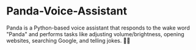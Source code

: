 # Panda-Voice-Assistant
Panda is a Python-based voice assistant that responds to the wake word "Panda" and performs tasks like adjusting volume/brightness, opening websites, searching Google, and telling jokes. 🚀🎤
